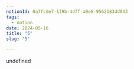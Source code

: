 ```yaml
---
notionId: 0a7fcde7-139b-4dff-a9e6-9562183dd043
tags:
  - notion
date: 2024-05-16
title: "5"
slug: "5"

---
```

undefined
